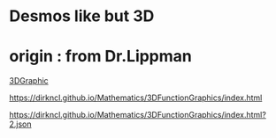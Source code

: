 # Desmos like but 3D
# origin : from Dr.Lippman
[3DGraphic](https://github/drlippman/)

https://dirkncl.github.io/Mathematics/3DFunctionGraphics/index.html

https://dirkncl.github.io/Mathematics/3DFunctionGraphics/index.html?2.json

